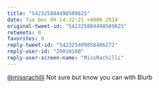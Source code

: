 ```yaml
---
title: "542325884498509825"
date: Tue Dec 09 14:32:21 +0000 2014
original-tweet-id: "542325884498509825"
retweets: 0
favorites: 0
reply-tweet-id: "542325409858486272"
reply-user-id: "20010180"
reply-user-screen-name: "MissRachilli"
---
```

<a href="https://twitter.com/missrachilli">@missrachilli</a> Not sure but know you can with Blurb

